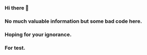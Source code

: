 ### Hi there 👋
### No much valuable information but some bad code here.
### Hoping for your ignorance.
### For test.